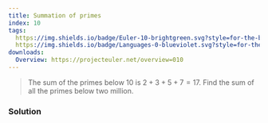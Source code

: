 ```yaml
---
title: Summation of primes
index: 10
tags:
  https://img.shields.io/badge/Euler-10-brightgreen.svg?style=for-the-badge: https://projecteuler.net/problem=10
  https://img.shields.io/badge/Languages-0-blueviolet.svg?style=for-the-badge:
downloads:
  Overview: https://projecteuler.net/overview=010
---
```


> The sum of the primes below $10$ is $2 + 3 + 5 + 7 = 17$. Find the sum of all
> the primes below two million.

### Solution


